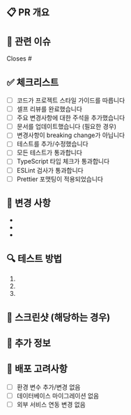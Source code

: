 ## 📋 PR 개요
<!-- PR의 목적과 주요 변경사항을 간단히 설명해주세요 -->

## 🎯 관련 이슈
<!-- 이 PR이 해결하는 이슈 번호를 적어주세요 -->
Closes #

## ✅ 체크리스트
<!-- 해당하는 항목에 체크해주세요 -->
- [ ] 코드가 프로젝트 스타일 가이드를 따릅니다
- [ ] 셀프 리뷰를 완료했습니다
- [ ] 주요 변경사항에 대한 주석을 추가했습니다
- [ ] 문서를 업데이트했습니다 (필요한 경우)
- [ ] 변경사항이 breaking change가 아닙니다
- [ ] 테스트를 추가/수정했습니다
- [ ] 모든 테스트가 통과합니다
- [ ] TypeScript 타입 체크가 통과합니다
- [ ] ESLint 검사가 통과합니다
- [ ] Prettier 포맷팅이 적용되었습니다

## 📝 변경 사항
<!-- 주요 변경사항을 나열해주세요 -->
- 
- 
- 

## 🔍 테스트 방법
<!-- 이 PR을 테스트하는 방법을 설명해주세요 -->
1. 
2. 
3. 

## 📸 스크린샷 (해당하는 경우)
<!-- UI 변경사항이 있다면 스크린샷을 첨부해주세요 -->

## 💭 추가 정보
<!-- 리뷰어가 알아야 할 추가 정보가 있다면 작성해주세요 -->

## 🚀 배포 고려사항
<!-- 배포 시 주의사항이나 필요한 작업이 있다면 작성해주세요 -->
- [ ] 환경 변수 추가/변경 없음
- [ ] 데이터베이스 마이그레이션 없음
- [ ] 외부 서비스 연동 변경 없음